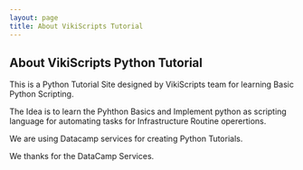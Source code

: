 ```yaml
---
layout: page
title: About VikiScripts Tutorial
---
```

  
  
## About VikiScripts Python Tutorial
  
  

This is a Python Tutorial Site designed by VikiScripts team for learning Basic Python Scripting.  
  
The Idea is to learn the Pyhthon Basics and Implement python as scripting language for automating tasks for Infrastructure Routine operertions.

We are using Datacamp services for creating Python Tutorials.  
  

We thanks for the DataCamp Services.
